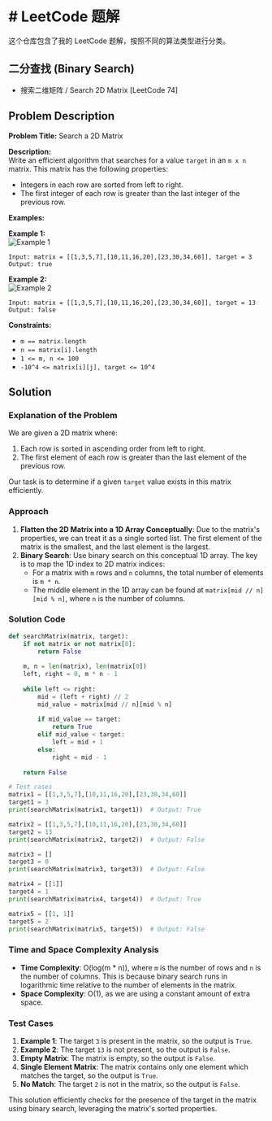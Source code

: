 # # LeetCode 题解

这个仓库包含了我的 LeetCode 题解，按照不同的算法类型进行分类。

## 二分查找 (Binary Search)
- 搜索二维矩阵 / Search 2D Matrix [LeetCode 74]

## Problem Description

**Problem Title:** Search a 2D Matrix  

**Description:**  
Write an efficient algorithm that searches for a value `target` in an `m x n` matrix. This matrix has the following properties:  

- Integers in each row are sorted from left to right.  
- The first integer of each row is greater than the last integer of the previous row.  

**Examples:**  

**Example 1:**  
![Example 1](https://assets.leetcode.com/uploads/2020/10/05/mat.jpg)  
```
Input: matrix = [[1,3,5,7],[10,11,16,20],[23,30,34,60]], target = 3  
Output: true  
```  

**Example 2:**  
![Example 2](https://assets.leetcode.com/uploads/2020/10/05/mat2.jpg)  
```
Input: matrix = [[1,3,5,7],[10,11,16,20],[23,30,34,60]], target = 13  
Output: false  
```  

**Constraints:**  
- `m == matrix.length`  
- `n == matrix[i].length`  
- `1 <= m, n <= 100`  
- `-10^4 <= matrix[i][j], target <= 10^4`

## Solution

### Explanation of the Problem

We are given a 2D matrix where:
1. Each row is sorted in ascending order from left to right.
2. The first element of each row is greater than the last element of the previous row.

Our task is to determine if a given `target` value exists in this matrix efficiently.

### Approach
1. **Flatten the 2D Matrix into a 1D Array Conceptually**: Due to the matrix's properties, we can treat it as a single sorted list. The first element of the matrix is the smallest, and the last element is the largest.
2. **Binary Search**: Use binary search on this conceptual 1D array. The key is to map the 1D index to 2D matrix indices:
   - For a matrix with `m` rows and `n` columns, the total number of elements is `m * n`.
   - The middle element in the 1D array can be found at `matrix[mid // n][mid % n]`, where `n` is the number of columns.

### Solution Code
```python
def searchMatrix(matrix, target):
    if not matrix or not matrix[0]:
        return False
    
    m, n = len(matrix), len(matrix[0])
    left, right = 0, m * n - 1
    
    while left <= right:
        mid = (left + right) // 2
        mid_value = matrix[mid // n][mid % n]
        
        if mid_value == target:
            return True
        elif mid_value < target:
            left = mid + 1
        else:
            right = mid - 1
    
    return False

# Test cases
matrix1 = [[1,3,5,7],[10,11,16,20],[23,30,34,60]]
target1 = 3
print(searchMatrix(matrix1, target1))  # Output: True

matrix2 = [[1,3,5,7],[10,11,16,20],[23,30,34,60]]
target2 = 13
print(searchMatrix(matrix2, target2))  # Output: False

matrix3 = []
target3 = 0
print(searchMatrix(matrix3, target3))  # Output: False

matrix4 = [[1]]
target4 = 1
print(searchMatrix(matrix4, target4))  # Output: True

matrix5 = [[1, 1]]
target5 = 2
print(searchMatrix(matrix5, target5))  # Output: False
```

### Time and Space Complexity Analysis
- **Time Complexity**: O(log(m * n)), where `m` is the number of rows and `n` is the number of columns. This is because binary search runs in logarithmic time relative to the number of elements in the matrix.
- **Space Complexity**: O(1), as we are using a constant amount of extra space.

### Test Cases
1. **Example 1**: The target `3` is present in the matrix, so the output is `True`.
2. **Example 2**: The target `13` is not present, so the output is `False`.
3. **Empty Matrix**: The matrix is empty, so the output is `False`.
4. **Single Element Matrix**: The matrix contains only one element which matches the target, so the output is `True`.
5. **No Match**: The target `2` is not in the matrix, so the output is `False`.

This solution efficiently checks for the presence of the target in the matrix using binary search, leveraging the matrix's sorted properties.